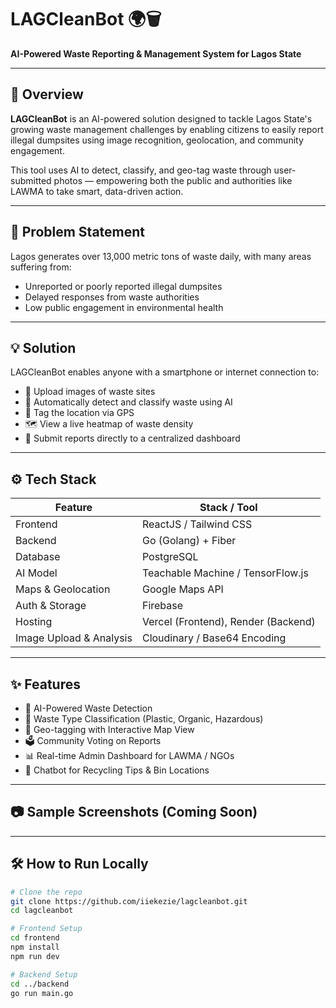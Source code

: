 # LAGCleanBot 🌍🗑️  
**AI-Powered Waste Reporting & Management System for Lagos State**

---

## 🚀 Overview

**LAGCleanBot** is an AI-powered solution designed to tackle Lagos State's growing waste management challenges by enabling citizens to easily report illegal dumpsites using image recognition, geolocation, and community engagement.

This tool uses AI to detect, classify, and geo-tag waste through user-submitted photos — empowering both the public and authorities like LAWMA to take smart, data-driven action.

---

## 🎯 Problem Statement

Lagos generates over 13,000 metric tons of waste daily, with many areas suffering from:
- Unreported or poorly reported illegal dumpsites
- Delayed responses from waste authorities
- Low public engagement in environmental health

---

## 💡 Solution

LAGCleanBot enables anyone with a smartphone or internet connection to:

- 📸 Upload images of waste sites
- 🧠 Automatically detect and classify waste using AI
- 📍 Tag the location via GPS
- 🗺️ View a live heatmap of waste density
- 🧾 Submit reports directly to a centralized dashboard

---

## ⚙️ Tech Stack

| Feature                     | Stack / Tool                 |
|----------------------------|------------------------------|
| Frontend                   | ReactJS / Tailwind CSS       |
| Backend                    | Go (Golang) + Fiber          |
| Database                   | PostgreSQL                   |
| AI Model                   | Teachable Machine / TensorFlow.js |
| Maps & Geolocation         | Google Maps API              |
| Auth & Storage             | Firebase                     |
| Hosting                    | Vercel (Frontend), Render (Backend) |
| Image Upload & Analysis    | Cloudinary / Base64 Encoding |

---

## ✨ Features

- 🤖 AI-Powered Waste Detection
- 🧪 Waste Type Classification (Plastic, Organic, Hazardous)
- 📍 Geo-tagging with Interactive Map View
- 🗳️ Community Voting on Reports
- 📊 Real-time Admin Dashboard for LAWMA / NGOs
- 💬 Chatbot for Recycling Tips & Bin Locations

---

## 📷 Sample Screenshots (Coming Soon)

---

## 🛠️ How to Run Locally

```bash
# Clone the repo
git clone https://github.com/iiekezie/lagcleanbot.git
cd lagcleanbot

# Frontend Setup
cd frontend
npm install
npm run dev

# Backend Setup
cd ../backend
go run main.go
